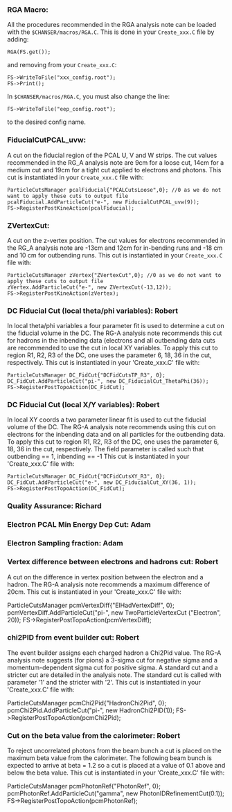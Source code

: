 ### RGA Macro:

All the procedures recommended in the RGA analysis note can be loaded with the `$CHANSER/macros/RGA.C`. This is done in your `Create_xxx.C` file by adding:

    RGA(FS.get());

and removing from your `Create_xxx.C`:

    FS->WriteToFile("xxx_config.root");
    FS->Print();

In `$CHANSER/macros/RGA.C`, you must also change the line: 

    FS->WriteToFile("eep_config.root");

to the desired config name.

### FiducialCutPCAL_uvw: 

A cut on the fiducial region of the PCAL U, V and W strips. The cut values recommended in the RG_A analysis note are 9cm for a loose cut, 14cm for a medium cut and 19cm for a tight cut applied to electrons and photons. This cut is instantiated in your `Create_xxx.C` file with: 

    ParticleCutsManager pcalFiducial{"PCALCutsLoose",0}; //0 as we do not want to apply these cuts to output file
    pcalFiducial.AddParticleCut("e-", new FiducialCutPCAL_uvw(9));
    FS->RegisterPostKineAction(pcalFiducial);

### ZVertexCut:

A cut on the z-vertex position. The cut values for electrons recommended in the RG_A analysis note are -13cm and 12cm for in-bending runs and -18 cm and 10 cm for outbending runs. This cut is instantiated in your `Create_xxx.C` file with: 

    ParticleCutsManager zVertex{"ZVertexCut",0}; //0 as we do not want to apply these cuts to output file
    zVertex.AddParticleCut("e-", new ZVertexCut(-13,12));
    FS->RegisterPostKineAction(zVertex);
     
### DC Fiducial Cut (local theta/phi variables): Robert

In local theta/phi variables a four parameter fit is used to determine a cut on the fiducial volume in the DC. The RG-A analysis note recommends this cut for hadrons in the inbending data (electrons and all outbending data cuts are recommended to use the cut in local XY variables. 
To apply this cut to region R1, R2, R3 of the DC, one uses the parameter 6, 18, 36 in the cut, respectively. This cut is instantiated in your 'Create_xxx.C' file with:

    ParticleCutsManager DC_FidCut{"DCFidCutsTP_R3", 0};
    DC_FidCut.AddParticleCut("pi-", new DC_FiducialCut_ThetaPhi(36));
    FS->RegisterPostTopoAction(DC_FidCut);

### DC Fiducial Cut (local X/Y variables): Robert


In local XY coords a two parameter linear fit is used to cut the fiducial volume of the DC. The RG-A analysis note recommends using this cut on electrons for the inbending data and on all particles for the outbending data.
To apply this cut to region R1, R2, R3 of the DC, one uses the parameter 6, 18, 36 in the cut, respectively. The field parameter is called such that outbending == 1, inbending == -1 This cut is instantiated in your 'Create_xxx.C' file with:

    ParticleCutsManager DC_FidCut{"DCFidCutsXY_R3", 0};
    DC_FidCut.AddParticleCut("e-", new DC_FiducialCut_XY(36, 1));
    FS->RegisterPostTopoAction(DC_FidCut);


### Quality Assurance: Richard

### Electron PCAL Min Energy Dep Cut: Adam

### Electron Sampling fraction: Adam

### Vertex difference between electrons and hadrons cut: Robert

A cut on the difference in vertex position between the electron and a hadron. The RG-A analysis note recommends a maximum difference of 20cm. This cut is instantiated in your 'Create_xxx.C' file with:

  ParticleCutsManager pcmVertexDiff{"ElHadVertexDiff", 0};
  pcmVertexDiff.AddParticleCut("pi-", new TwoParticleVertexCut	("Electron", 20));
  FS->RegisterPostTopoAction(pcmVertexDiff);


### chi2PID from event builder cut: Robert

The event builder assigns each charged hadron a Chi2Pid value. The RG-A analysis note suggests (for pions) a 3-sigma cut for negative sigma and a momentum-dependent sigma cut for positive sigma. A standard cut and a stricter cut are detailed in the analysis note. The standard cut is called with parameter '1' and the stricter with '2'. This cut is instantiated in your 'Create_xxx.C' file with:

  ParticleCutsManager pcmChi2Pid{"HadronChi2Pid", 0};
  pcmChi2Pid.AddParticleCut("pi-", new HadronChi2PID(1));
  FS->RegisterPostTopoAction(pcmChi2Pid);


### Cut on the beta value from the calorimeter: Robert

To reject uncorrelated photons from the beam bunch a cut is placed on the maximum beta value from the calorimeter. The following beam bunch is expected to arrive at beta = 1.2 so a cut is placed at a value of 0.1 above and below the beta value. This cut is instantiated in your 'Create_xxx.C' file with:

  ParticleCutsManager pcmPhotonRef{"PhotonRef", 0};
  pcmPhotonRef.AddParticleCut("gamma", new PhotonIDRefinementCut(0.1));
  FS->RegisterPostTopoAction(pcmPhotonRef);